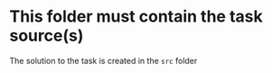 # This folder must contain the task source(s)

The solution to the task is created in the `src` folder